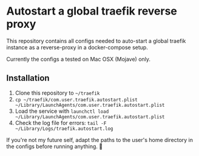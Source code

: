 # Autostart a global traefik reverse proxy

This repository contains all configs needed to auto-start a global traefik instance as a reverse-proxy in a docker-compose setup.

Currently the configs a tested on Mac OSX (Mojave) only.

## Installation

1. Clone this repository to `~/traefik`
2. `cp ~/traefik/com.user.traefik.autostart.plist ~/Library/LaunchAgents/com.user.traefik.autostart.plist`
3. Load the service with `launchctl load ~/Library/LaunchAgents/com.user.traefik.autostart.plist`
4. Check the log file for errors: `tail -F ~/Library/Logs/traefik.autostart.log`

If you're not my future self, adapt the paths to the user's home directory in the configs before running anything. 😬
